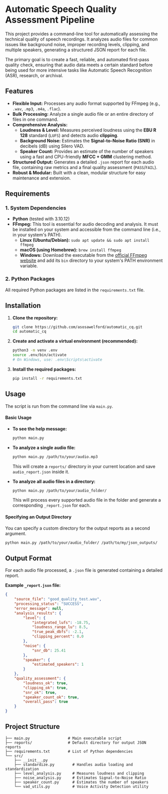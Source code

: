 # Automatic Speech Quality Assessment Pipeline

This project provides a command-line tool for automatically assessing the technical quality of speech recordings. It analyzes audio files for common issues like background noise, improper recording levels, clipping, and multiple speakers, generating a structured JSON report for each file.

The primary goal is to create a fast, reliable, and automated first-pass quality check, ensuring that audio data meets a certain standard before being used for more intensive tasks like Automatic Speech Recognition (ASR), research, or archival.

## Features

-   **Flexible Input:** Processes any audio format supported by FFmpeg (e.g., `.wav`, `.mp3`, `.m4a`, `.flac`).
-   **Bulk Processing:** Analyze a single audio file or an entire directory of files in one command.
-   **Comprehensive Analysis:**
    -   **Loudness & Level:** Measures perceived loudness using the **EBU R 128** standard (`LUFS`) and detects audio **clipping**.
    -   **Background Noise:** Estimates the **Signal-to-Noise Ratio (SNR)** in decibels (dB) using Silero VAD.
    -   **Speaker Count:** Provides an estimate of the number of speakers using a fast and CPU-friendly **MFCC + GMM** clustering method.
-   **Structured Output:** Generates a detailed `.json` report for each audio file, containing raw metrics and a final quality assessment (`PASS`/`FAIL`).
-   **Robust & Modular:** Built with a clean, modular structure for easy maintenance and extension.

## Requirements

### 1. System Dependencies

-   **Python** (tested with 3.10.12)
-   **FFmpeg:** This tool is essential for audio decoding and analysis. It must be installed on your system and accessible from the command line (i.e., in your system's PATH).
    -   **Linux (Ubuntu/Debian):** `sudo apt update && sudo apt install ffmpeg`
    -   **macOS (using Homebrew):** `brew install ffmpeg`
    -   **Windows:** Download the executable from the [official FFmpeg website](https://ffmpeg.org/download.html) and add its `bin` directory to your system's PATH environment variable.

### 2. Python Packages

All required Python packages are listed in the `requirements.txt` file.

## Installation

1.  **Clone the repository:**
    ```bash
    git clone https://github.com/asosawelford/automatic_cq.git
    cd automatic_cq
    ```

2.  **Create and activate a virtual environment (recommended):**
    ```bash
    python3 -m venv .env
    source .env/bin/activate
    # On Windows, use: .env\Scripts\activate
    ```

3.  **Install the required packages:**
    ```bash
    pip install -r requirements.txt
    ```

## Usage

The script is run from the command line via `main.py`.

#### Basic Usage

-   **To see the help message:**
    ```bash
    python main.py
    ```

-   **To analyze a single audio file:**
    ```bash
    python main.py /path/to/your/audio.mp3
    ```
    This will create a `reports/` directory in your current location and save `audio_report.json` inside it.

-   **To analyze all audio files in a directory:**
    ```bash
    python main.py /path/to/your/audio_folder/
    ```
    This will process every supported audio file in the folder and generate a corresponding `_report.json` for each.

#### Specifying an Output Directory

You can specify a custom directory for the output reports as a second argument.

```bash
python main.py /path/to/your/audio_folder/ /path/to/my/json_outputs/
```

## Output Format

For each audio file processed, a `.json` file is generated containing a detailed report.

**Example `_report.json` file:**
```json
{
    "source_file": "good_quality_test.wav",
    "processing_status": "SUCCESS",
    "error_message": null,
    "analysis_results": {
        "level": {
            "integrated_lufs": -18.75,
            "loudness_range_lu": 8.5,
            "true_peak_dbfs": -2.1,
            "clipping_percent": 0.0
        },
        "noise": {
            "snr_db": 25.41
        },
        "speaker": {
            "estimated_speakers": 1
        }
    },
    "quality_assessment": {
        "loudness_ok": true,
        "clipping_ok": true,
        "snr_ok": true,
        "speaker_count_ok": true,
        "overall_pass": true
    }
}
```

## Project Structure
```
├── main.py                 # Main executable script
├── reports/                # Default directory for output JSON reports
├── requirements.txt        # List of Python dependencies
└── src/
    ├── __init__.py
    ├── standardize.py        # Handles audio loading and standardization
    ├── level_analysis.py     # Measures loudness and clipping
    ├── noise_analysis.py     # Estimates Signal-to-Noise Ratio
    ├── speaker_count.py      # Estimates the number of speakers
    └── vad_utils.py          # Voice Activity Detection utility
```